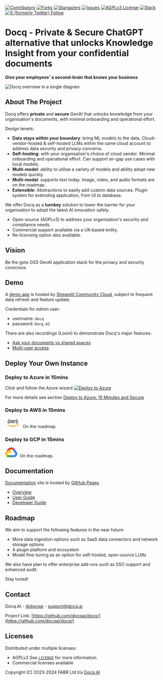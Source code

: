 <!-- PROJECT SHIELDS -->
<!--
*** I'm using markdown "reference style" links for readability.
*** Reference links are enclosed in brackets [ ] instead of parentheses ( ).
*** See the bottom of this document for the declaration of the reference variables
*** for contributors-url, forks-url, etc. This is an optional, concise syntax you may use.
*** https://www.markdownguide.org/basic-syntax/#reference-style-links
-->

[![Contributors][contributors-shield]][contributors-url]
[![Forks][forks-shield]][forks-url]
[![Stargazers][stars-shield]][stars-url]
[![Issues][issues-shield]][issues-url]
[![AGPLv3 License][license-shield]][license-url]
[![Slack][slack-shield]][slack-url]
[![X (formerly Twitter) Follow][twitter-shield]][twitter-url]

# Docq - Private & Secure ChatGPT alternative that unlocks Knowledge Insight from your confidential documents

**Give your employees' a second-brain that knows your business**

![Docq overview in a single diagram](https://docqai.github.io/docq/assets/docq-diag-nov2023.png)

<!-- ABOUT THE PROJECT -->

## About The Project

Docq offers **private** and **secure** GenAI that unlocks knowledge from your organisation's documents, with minimal onboarding and operational effort.

Design tenets:

- **Data stays within your boundary**:
bring ML models to the data. Cloud-vendor-hosted & self-hosted LLMs within the same cloud account to address data security and privacy concerns.
- **Self-hosting**:
with your organisation's choice of cloud vendor. Minimal onboarding and operational effort. Can support air-gap use cases with local models.
- **Multi-model**:
ability to utilise a variety of models and ability adopt new models quickly.
- **Multi-modal**:
supports text today. Image, video, and audio formats are on the roadmap.
- **Extensible**:
Abstractions to easily add custom data sources. Plugin system for extending application, from UI to database.

We offer Docq as a **turnkey** solution to lower the barrier for your organisation to adopt the latest AI innovation safely.

- Open-source (AGPLv3) to address your organisation's security and compliance needs.
- Commercial support available via a UK-based entity.
- Re-licensing option also available.

## Vision

Be the goto OSS GenAI application stack for the privacy and security conscious.

## Demo

A [demo app](https://docq-ai.streamlit.app/) is hosted by [Streamlit Community Cloud](https://streamlit.io/cloud), subject to frequent data refresh and feature update.

Credentials for _admin_ user:

- username: `docq`
- password: `Docq.AI`

There are also recordings (Loom) to demonstrate Docq's major features:

- [Ask your documents vs shared spaces](https://www.loom.com/share/21bb34d1bcb54f8ebf47c68f347d484c)
- [Multi-user access](https://www.loom.com/share/599aa123ddce4a3d916ee8bdcd61095f)

## Deploy Your Own Instance

### Deploy to Azure in 15mins

Click and follow the Azure wizard [![Deploy to Azure](https://aka.ms/deploytoazurebutton)](https://portal.azure.com/#create/Microsoft.Template/uri/https%3A%2F%2Fraw.githubusercontent.com%2Fdocqai%2Fdocq%2Fmain%2Finfra%2Fazure%2Farm%2Fappservice.json)

For more details see section [Deploy to Azure: 15 Minutes and Secure](./docs/user-guide/getting-started.md)

### Deploy to AWS in 15mins

<img src="./docs/assets/vendor-logos/aws-logo.svg" width="50">&nbsp;&nbsp;On the roadmap.

### Deploy to GCP in 15mins

<img src="./docs/assets/vendor-logos/gcp-logo.svg" width="40">&nbsp;&nbsp;On the roadmap.

## Documentation

[Documentation](https://docqai.github.io/docq/) site is hosted by [GitHub Pages](https://pages.github.com/).

- [Overview](https://docqai.github.io/docq/overview/introduction/)
- [User Guide](https://docqai.github.io/docq/user-guide/getting-started/)
- [Developer Guide](https://docqai.github.io/docq/developer-guide/getting-started/)

<!-- ROADMAP -->

## Roadmap

We aim to support the following features in the near future:

- More data ingestion options such as SaaS data connectors and network storage options
- A plugin platform and ecosystem
- Model fine-tuning as an option for self-hosted, open-source LLMs

We also have plan to offer enterprise add-ons such as SSO support and enhanced audit.

Stay tuned!

<!-- CONTACT -->

## Contact

Docq.AI - [@docqai](https://github.com/docqai) - support@docq.ai

Project Link: [https://github.com/docqai/docq/](https://github.com/docqai/docq/)

<!-- LICENSE -->

## Licenses

Distributed under multiple licenses:

- AGPLv3 See [`LICENSE`](https://github.com/docqai/docq/blob/main/LICENSE) for more information.
- Commercial licenses available

Copyright (C) 2023-2024 FABR Ltd t/a [Docq.AI](https://docq.ai)

<!-- MARKDOWN LINKS & IMAGES -->
<!-- https://www.markdownguide.org/basic-syntax/#reference-style-links -->

[contributors-shield]: https://img.shields.io/github/contributors/docqai/docq.svg?style=flat
[contributors-url]: https://github.com/docqai/docq/graphs/contributors
[forks-shield]: https://img.shields.io/github/forks/docqai/docq.svg?style=flat
[forks-url]: https://github.com/docqai/docq/network/members
[stars-shield]: https://img.shields.io/github/stars/docqai/docq.svg?style=flat
[stars-url]: https://github.com/docqai/docq/stargazers
[issues-shield]: https://img.shields.io/github/issues/docqai/docq.svg?style=flat
[issues-url]: https://github.com/docqai/docq/issues
[license-shield]: https://img.shields.io/badge/license-AGPL_3.0-green?style=flat
[license-url]: https://github.com/docqai/docq/blob/main/LICENSE.AGPL3
[slack-shield]: https://img.shields.io/badge/Join-orange?style=flat&logo=slack&label=Slack
[slack-url]: https://join.slack.com/t/docqai/shared_invite/zt-27p17lu6v-6KLJxSmt61vfNqCavSE73A
[twitter-shield]: https://img.shields.io/twitter/follow/docqai?logo=x&style=flat
[twitter-url]: https://twitter.com/docqai
